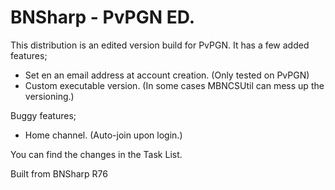 BNSharp - PvPGN ED.
=======

This distribution is an edited version build for PvPGN.
It has a few added features;
- Set en an email address at account creation. (Only tested on PvPGN)
- Custom executable version. (In some cases MBNCSUtil can mess up the versioning.)

Buggy features;
- Home channel. (Auto-join upon login.)

You can find the changes in the Task List.

Built from BNSharp R76